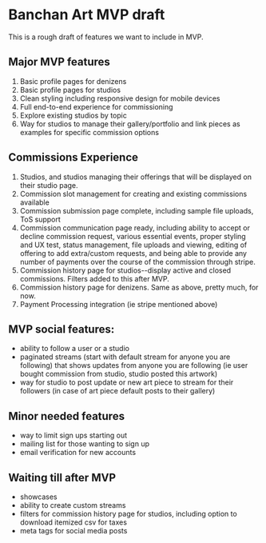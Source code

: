 # Banchan Art MVP draft
This is a rough draft of features we want to include in MVP.
## Major MVP features
1. Basic profile pages for denizens
2. Basic profile pages for studios
3. Clean styling including responsive design for mobile devices
4. Full end-to-end experience for commissioning 
5. Explore existing studios by topic
6. Way for studios to manage their gallery/portfolio and link pieces as examples for specific commission options

## Commissions Experience
1. Studios, and studios managing their offerings that will be displayed on their studio page.
2. Commission slot management for creating and existing commissions available
3. Commission submission page complete, including sample file uploads, ToS support 
4. Commission communication page ready, including ability to accept or decline commission request, various essential events, proper styling and UX test, status management, file uploads and viewing, editing of offering to add extra/custom requests, and being able to provide any number of payments over the course of the commission through stripe.
5. Commission history page for studios--display active and closed commissions. Filters added to this after MVP.
6. Commission history page for denizens. Same as above, pretty much, for now.
7. Payment Processing integration (ie stripe mentioned above)

## MVP social features:
- ability to follow a user or a studio
- paginated streams (start with default stream for anyone you are following) that shows updates from anyone you are following (ie user bought commission from studio, studio posted this artwork)
- way for studio to post update or new art piece to stream for their followers (in case of art piece default posts to their gallery)

## Minor needed features
- way to limit sign ups starting out
- mailing list for those wanting to sign up
- email verification for new accounts

## Waiting till after MVP
- showcases
- ability to create custom streams
- filters for commission history page for studios, including option to download itemized csv for taxes
- meta tags for social media posts